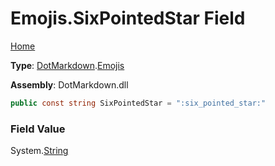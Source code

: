 # Emojis\.SixPointedStar Field

[Home](../../../README.md)

**Type**: [DotMarkdown](../../README.md)\.[Emojis](../README.md)

**Assembly**: DotMarkdown\.dll

```csharp
public const string SixPointedStar = ":six_pointed_star:"
```

### Field Value

System\.[String](https://docs.microsoft.com/en-us/dotnet/api/system.string)